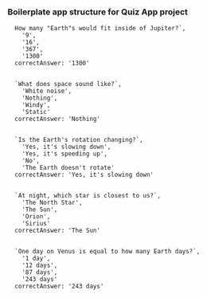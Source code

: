 ### Boilerplate app structure for Quiz App project

      How many "Earth"s would fit inside of Jupiter?`,
        '9',
        '16',
        '367',
        '1300'
      correctAnswer: '1300'


      `What does space sound like?`,
        'White noise',
        'Nothing',
        'Windy',
        'Static'
      correctAnswer: 'Nothing'


      `Is the Earth's rotation changing?`,
        'Yes, it's slowing down',
        'Yes, it's speeding up',
        'No',
        'The Earth doesn't rotate'
      correctAnswer: 'Yes, it's slowing down'


      `At night, which star is closest to us?`,
        'The North Star',
        'The Sun',
        'Orion',
        'Sirius'
      correctAnswer: 'The Sun'


      `One day on Venus is equal to how many Earth days?`,
        '1 day',
        '12 days',
        '87 days',
        '243 days'
      correctAnswer: '243 days'
